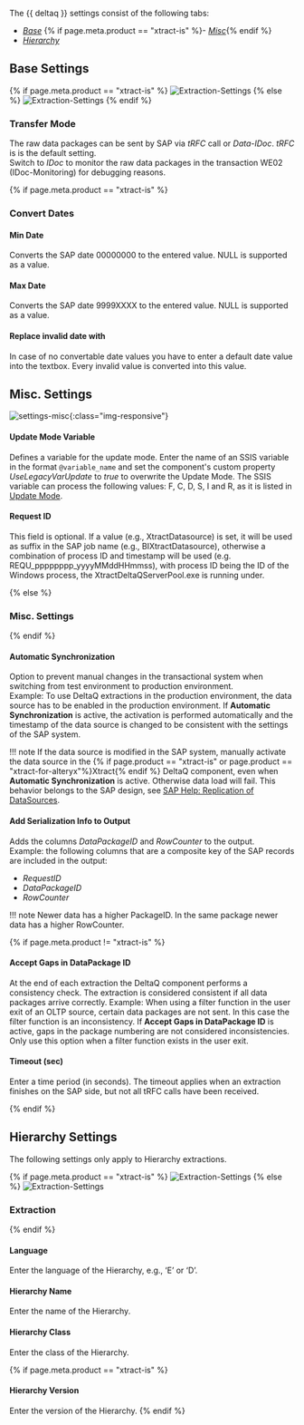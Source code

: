 
The {{ deltaq }} settings consist of the following tabs: 

- [*Base*](#base-settings)
{% if page.meta.product == "xtract-is" %}- [*Misc*](#misc-settings){% endif %}
- [*Hierarchy*](#hierarchy-settings)


## Base Settings

{% if page.meta.product == "xtract-is" %}
![Extraction-Settings](../../assets/images/documentation/components/deltaq/xis/settings-base-xis.png)
{% else %}
![Extraction-Settings](../../assets/images/documentation/components/deltaq/settings-base.png)
{% endif %}

### Transfer Mode

The raw data packages can be sent by SAP via *tRFC* call or *Data-IDoc*. *tRFC* is is the default setting. <br>
Switch to *IDoc* to monitor the raw data packages in the transaction WE02 (IDoc-Monitoring) for debugging reasons. 

{% if page.meta.product == "xtract-is" %}

### Convert Dates

#### Min Date

Converts the SAP date 00000000 to the entered value. NULL is supported as a value.

#### Max Date

Converts the SAP date 9999XXXX to the entered value. NULL is supported as a value.

#### Replace invalid date with

In case of no convertable date values you have to enter a default date value into the textbox. 
Every invalid value is converted into this value.

## Misc. Settings

![settings-misc](../../assets/images/documentation/components/deltaq/xis/settings-misc-xis.png){:class="img-responsive"}

#### Update Mode Variable

Defines a variable for the update mode. 
Enter the name of an SSIS variable in the format `@variable_name` and set the component's custom property *UseLegacyVarUpdate* to *true* to overwrite the Update Mode. 
The SSIS variable can process the following values: F, C, D, S, I and R, as it is listed in [Update Mode](update-mode.md).

#### Request ID

This field is optional. If a value (e.g., XtractDatasource) is set, it will be used as suffix in the SAP job name (e.g., BIXtractDatasource), otherwise a combination of process ID and timestamp will be used (e.g. REQU_pppppppp_yyyyMMddHHmmss), with process ID being the ID of the Windows process, the XtractDeltaQServerPool.exe is running under.

{% else %}
### Misc. Settings
{% endif %}


#### Automatic Synchronization

Option to prevent manual changes in the transactional system when switching from test environment to production environment. <br>
Example: To use DeltaQ extractions in the production environment, the data source has to be enabled in the production environment. 
If **Automatic Synchronization** is active, the activation is performed automatically and the timestamp of the data source is changed to be consistent with the settings of the SAP system. <br>

!!! note
	If the data source is modified in the SAP system, manually activate the data source in the {% if page.product == "xtract-is" or page.product == "xtract-for-alteryx"%}Xtract{% endif %} DeltaQ component, even when **Automatic Synchronization** is active. 
	Otherwise data load will fail. This behavior belongs to the SAP design, see [SAP Help: Replication of DataSources](https://help.sap.com/viewer/ccc9cdbdc6cd4eceaf1e5485b1bf8f4b/7.4.19/en-US/4a12eaff76df1b42e10000000a42189c.html).

#### Add Serialization Info to Output

Adds the columns *DataPackageID* and *RowCounter* to the output.<br>
Example: the following columns that are a composite key of the SAP records are included in the output:
- *RequestID*
- *DataPackageID* 
- *RowCounter*

!!! note 
	Newer data has a higher PackageID. In the same package newer data has a higher RowCounter.

{% if page.meta.product != "xtract-is" %}

#### Accept Gaps in DataPackage ID

At the end of each extraction the DeltaQ component performs a consistency check. 
The extraction is considered consistent if all data packages arrive correctly. 
Example: When using a filter function in the user exit of an OLTP source, certain data packages are not sent. 
In this case the filter function is an inconsistency.
If **Accept Gaps in DataPackage ID** is active, gaps in the package numbering are not considered inconsistencies. 
Only use this option when a filter function exists in the user exit.

#### Timeout (sec)

Enter a time period (in seconds). The timeout applies when an extraction finishes on the SAP side, but not all tRFC calls have been received. 

{% endif %}

## Hierarchy Settings

The following settings only apply to Hierarchy extractions.

{% if page.meta.product == "xtract-is" %}
![Extraction-Settings](../../assets/images/documentation/components/deltaq/xis/settings-hierarchy-xis.png)
{% else %}
![Extraction-Settings](../../assets/images/documentation/components/deltaq/settings-hierarchy.png)

### Extraction
{% endif %}

#### Language
Enter the language of the Hierarchy, e.g., ‘E’ or ‘D’.

#### Hierarchy Name
Enter the name of the Hierarchy.

#### Hierarchy Class
Enter the class of the Hierarchy.

{% if page.meta.product == "xtract-is" %}
#### Hierarchy Version
Enter the version of the Hierarchy.
{% endif %}